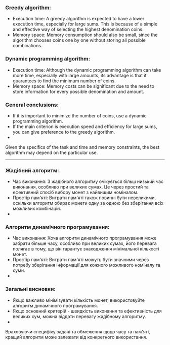 
### Greedy algorithm:

* Execution time: A greedy algorithm is expected to have a lower execution time, especially for large sums. This is because of a simple and effective way of selecting the highest denomination coins.
* Memory space: Memory consumption should also be small, since the algorithm chooses coins one by one without storing all possible combinations.

### Dynamic programming algorithm:
* Execution time: Although the dynamic programming algorithm can take more time, especially with large amounts, its advantage is that it guarantees to find the minimum number of coins.
* Memory space: Memory costs can be significant due to the need to store information for every possible denomination and amount.
  
### General conclusions:
* If it is important to minimize the number of coins, use a dynamic programming algorithm.
* If the main criterion is execution speed and efficiency for large sums, you can give preference to the greedy algorithm.
* 
Given the specifics of the task and time and memory constraints, the best algorithm may depend on the particular use.

_____________________________________________________________


### Жадібний алгоритм:

* Час виконання: З жадібного алгоритму очікується більш низький час виконання, особливо при великих сумах. Це через простий та ефективний спосіб вибору монет з найвищим номіналом.
* Простір пам'яті: Витрати пам'яті також повинні бути невеликими, оскільки алгоритм обирає монети одну за одною без зберігання всіх можливих комбінацій.
* 
### Алгоритм динамічного програмування:

* Час виконання: Хоча алгоритм динамічного програмування може забрати більше часу, особливо при великих сумах, його перевага полягає в тому, що він гарантує знаходження мінімальної кількості монет.
* Простір пам'яті: Витрати пам'яті можуть бути значними через потребу зберігання інформації для кожного можливого номіналу та суми.
* 
### Загальні висновки:

* Якщо важливо мінімізувати кількість монет, використовуйте алгоритм динамічного програмування.
* Якщо основний критерій - швидкість виконання та ефективність для великих сум, можна віддати перевагу жадібному алгоритму.
* 
Враховуючи специфіку задачі та обмеження щодо часу та пам'яті, кращий алгоритм може залежати від конкретного використання.